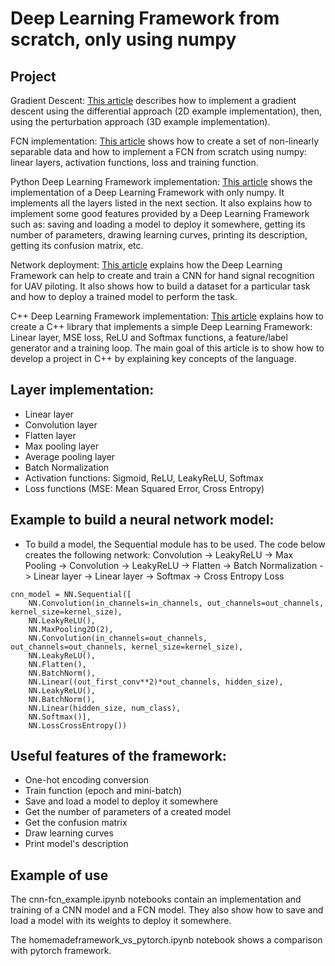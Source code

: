# Deep Learning Framework from scratch, only using numpy

## Project

Gradient Descent: [This article](https://apiquet.com/2020/03/28/neural-net-from-scratch-part-1/) describes how to implement a gradient descent using the differential approach (2D example implementation), then, using the perturbation approach (3D example implementation).

FCN implementation: [This article](https://apiquet.com/2020/05/02/neural-network-from-scratch-part-2/) shows how to create a set of non-linearly separable data and how to implement a FCN from scratch using numpy: linear layers, activation functions, loss and training function.

Python Deep Learning Framework implementation: [This article](https://apiquet.com/2020/07/18/deep-learning-framework-from-scratch-part-3/) shows the implementation of a Deep Learning Framework with only numpy. It implements all the layers listed in the next section. It also explains how to implement some good features provided by a Deep Learning Framework such as: saving and loading a model to deploy it somewhere, getting its number of parameters, drawing learning curves, printing its description, getting its confusion matrix, etc.

Network deployment: [This article](https://apiquet.com/2020/08/21/neural-network-from-scratch-part-4/) explains how the Deep Learning Framework can help to create and train a CNN for hand signal recognition for UAV piloting. It also shows how to build a dataset for a particular task and how to deploy a trained model to perform the task.

C++ Deep Learning Framework implementation: [This article](https://apiquet.com/2021/12/12/neural-network-from-scratch-part-5-c-deep-learning-framework-implementation/) explains how to create a C++ library that implements a simple Deep Learning Framework: Linear layer, MSE loss, ReLU and Softmax functions, a feature/label generator and a training loop. The main goal of this article is to show how to develop a project in C++ by explaining key concepts of the language.

## Layer implementation:

* Linear layer
* Convolution layer
* Flatten layer
* Max pooling layer
* Average pooling layer
* Batch Normalization
* Activation functions: Sigmoid, ReLU, LeakyReLU, Softmax
* Loss functions (MSE: Mean Squared Error, Cross Entropy)

## Example to build a neural network model:

* To build a model, the Sequential module has to be used. The code below creates the following network: Convolution -> LeakyReLU -> Max Pooling -> Convolution -> LeakyReLU -> Flatten -> Batch Normalization -> Linear layer -> Linear layer -> Softmax -> Cross Entropy Loss

```
cnn_model = NN.Sequential([
	NN.Convolution(in_channels=in_channels, out_channels=out_channels, kernel_size=kernel_size),
	NN.LeakyReLU(),
	NN.MaxPooling2D(2),
	NN.Convolution(in_channels=out_channels, out_channels=out_channels, kernel_size=kernel_size),
	NN.LeakyReLU(),
	NN.Flatten(),
	NN.BatchNorm(),
	NN.Linear((out_first_conv**2)*out_channels, hidden_size),
	NN.LeakyReLU(),
	NN.BatchNorm(),
	NN.Linear(hidden_size, num_class),
	NN.Softmax()],
	NN.LossCrossEntropy())
```

## Useful features of the framework:

* One-hot encoding conversion
* Train function (epoch and mini-batch)
* Save and load a model to deploy it somewhere
* Get the number of parameters of a created model
* Get the confusion matrix
* Draw learning curves
* Print model's description

## Example of use

The cnn-fcn_example.ipynb notebooks contain an implementation and training of a CNN model and a FCN model. They also show how to save and load a model with its weights to deploy it somewhere.

The homemadeframework_vs_pytorch.ipynb notebook shows a comparison with pytorch framework.

